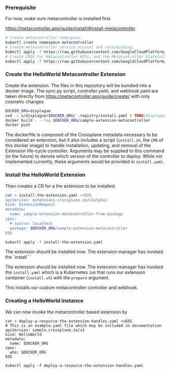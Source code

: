 ### Prerequisite

For now, make sure metacontroller is installed first.

https://metacontroller.app/guide/install/#install-metacontroller

```sh
# Create metacontroller namespace.
kubectl create namespace metacontroller
# Create metacontroller service account and role/binding.
kubectl apply -f https://raw.githubusercontent.com/GoogleCloudPlatform/metacontroller/master/manifests/metacontroller-rbac.yaml
# Create CRDs for Metacontroller APIs, and the Metacontroller StatefulSet.
kubectl apply -f https://raw.githubusercontent.com/GoogleCloudPlatform/metacontroller/master/manifests/metacontroller.yaml
```

### Create the HelloWorld Metacontroller Extension

Create the extension.  The files in this repository will be bundled into a docker image.  The sync.py script, controller.yaml, and webhook.yaml are taken directly from <https://metacontroller.app/guide/create/> with only cosmetic changes.

```sh
DOCKER_ORG=displague
sed -i s/displague/$DOCKER_ORG/ .registry/install.yaml # TODO(displague) this needs to change
docker build . --tag $DOCKER_ORG/sample-extension-metacontroller
docker push
```

The dockerfile is composed of the Crossplane metadata necessary to be considered an extension, but it also includes a script (`install.sh`, the `CMD` of this docker image) to handle installation, updating, and removal of the Extension life-cycle controller.  Arguments may be supplied to this command (in the future) to denote which version of the controller to deploy.  While not implemented currently, these arguments would be provided in `install.yaml`.

### Install the HelloWorld Extension

Then creates a CR for a the extension to be installed.

```sh
cat > install-the-extension.yaml <<EOS
apiVersion: extensions.crossplane.io/v1alpha1
kind: ExtensionRequest
metadata:
  name: sample-extension-metacontroller-from-package
spec:
  # source: localhost
  package: $DOCKER_ORG/sample-extension-metacontroller
EOS

kubectl apply -f install-the-extension.yaml
```

The extension should be installed now.  The extension manager has invoked the `install```

The extension should be installed now.  The extension manager has invoked the `install.yaml` which is a Kubernetes `Job` that runs our extension container (`install.sh`) with the `prepare` argument.

This installs our custom metacontroller controller and webhook.

### Creating a HelloWorld instance

We can now invoke the metacontroller based extension by 
```
cat > deploy-a-resource-the-extension-handles.yaml <<EOS
# This is an example.yaml file which may be included in documentation
apiVersion: sample.crossplane.io/v1
kind: HelloWorld
metadata:
  name: $DOCKER_ORG
spec:
  who: $DOCKER_ORG
EOS

kubectl apply -f deploy-a-resource-the-extension-handles.yaml
```


